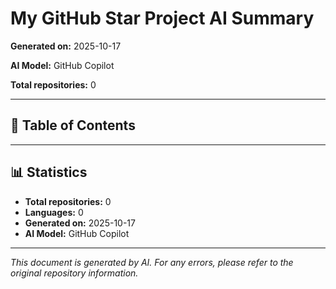 # My GitHub Star Project AI Summary

**Generated on:** 2025-10-17

**AI Model:** GitHub Copilot

**Total repositories:** 0

---

## 📖 Table of Contents


---


## 📊 Statistics

- **Total repositories:** 0
- **Languages:** 0
- **Generated on:** 2025-10-17
- **AI Model:** GitHub Copilot

---

*This document is generated by AI. For any errors, please refer to the original repository information.*
